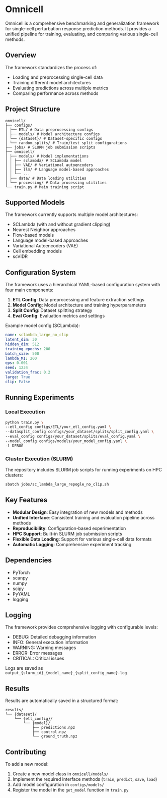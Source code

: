 # Omnicell

Omnicell is a comprehensive benchmarking and generalization framework for single-cell perturbation response prediction methods. It provides a unified pipeline for training, evaluating, and comparing various single-cell methods.

## Overview

The framework standardizes the process of:
- Loading and preprocessing single-cell data
- Training different model architectures
- Evaluating predictions across multiple metrics
- Comparing performance across methods

## Project Structure

```
omnicell/
├── configs/
│ ├── ETL/ # Data preprocessing configs
│ ├── models/ # Model architecture configs
│ └── {dataset}/ # Dataset-specific configs
│ └── random_splits/ # Train/test split configurations
├── jobs/ # SLURM job submission scripts
├── omnicell/
│ ├── models/ # Model implementations
│ │ ├── sclambda/ # SCLambda model
│ │ ├── VAE/ # Variational autoencoders
│ │ ├── llm/ # Language model-based approaches
│ │ └── ...
│ ├── data/ # Data loading utilities
│ └── processing/ # Data processing utilities
└── train.py # Main training script
```

## Supported Models

The framework currently supports multiple model architectures:
- SCLambda (with and without gradient clipping)
- Nearest Neighbor approaches
- Flow-based models
- Language model-based approaches
- Variational Autoencoders (VAE)
- Cell embedding models
- scVIDR

## Configuration System

The framework uses a hierarchical YAML-based configuration system with four main components:

1. **ETL Config**: Data preprocessing and feature extraction settings
2. **Model Config**: Model architecture and training hyperparameters
3. **Split Config**: Dataset splitting strategy
4. **Eval Config**: Evaluation metrics and settings

Example model config (SCLambda):

```yaml
name: sclambda_large_no_clip
latent_dim: 30
hidden_dim: 512
training_epochs: 200
batch_size: 500
lambda_MI: 200
eps: 0.001
seed: 1234
validation_frac: 0.2
large: True
clip: False
```


## Running Experiments

### Local Execution

```bash
python train.py \
--etl_config configs/ETL/your_etl_config.yaml \
--datasplit_config configs/your_dataset/splits/split_config.yaml \
--eval_config configs/your_dataset/splits/eval_config.yaml \
--model_config configs/models/your_model_config.yaml \
-l DEBUG
```
### Cluster Execution (SLURM)

The repository includes SLURM job scripts for running experiments on HPC clusters:


```bash
sbatch jobs/sc_lambda_large_repogle_no_clip.sh
```

## Key Features

- **Modular Design**: Easy integration of new models and methods
- **Unified Interface**: Consistent training and evaluation pipeline across methods
- **Reproducibility**: Configuration-based experimentation
- **HPC Support**: Built-in SLURM job submission scripts
- **Flexible Data Loading**: Support for various single-cell data formats
- **Automatic Logging**: Comprehensive experiment tracking

## Dependencies

- PyTorch
- scanpy
- numpy
- scipy
- PyYAML
- logging

## Logging

The framework provides comprehensive logging with configurable levels:
- DEBUG: Detailed debugging information
- INFO: General execution information
- WARNING: Warning messages
- ERROR: Error messages
- CRITICAL: Critical issues

Logs are saved as `output_{slurm_id}_{model_name}_{split_config_name}.log`

## Results

Results are automatically saved in a structured format:
```
results/
└── {dataset}/
    └── {etl_config}/
        └── {model}/
            ├── predictions.npz
            ├── control.npz
            └── ground_truth.npz
```

## Contributing

To add a new model:
1. Create a new model class in `omnicell/models/`
2. Implement the required interface methods (`train`, `predict`, `save`, `load`)
3. Add model configuration in `configs/models/`
4. Register the model in the `get_model` function in `train.py`
